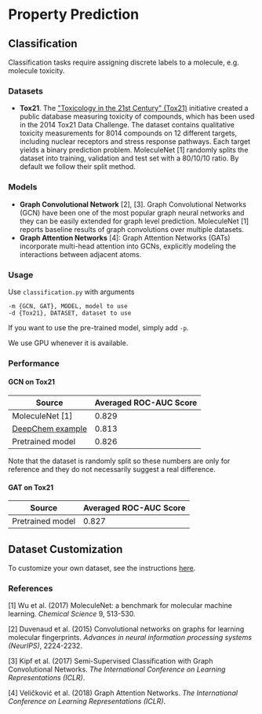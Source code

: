 # Property Prediction

## Classification

Classification tasks require assigning discrete labels to a molecule, e.g. molecule toxicity.

### Datasets
- **Tox21**. The ["Toxicology in the 21st Century" (Tox21)](https://tripod.nih.gov/tox21/challenge/) initiative created
a public database measuring toxicity of compounds, which has been used in the 2014 Tox21 Data Challenge. The dataset
contains qualitative toxicity measurements for 8014 compounds on 12 different targets, including nuclear receptors and
stress response pathways. Each target yields a binary prediction problem. MoleculeNet [1] randomly splits the dataset
into training, validation and test set with a 80/10/10 ratio. By default we follow their split method.

### Models
- **Graph Convolutional Network** [2], [3]. Graph Convolutional Networks (GCN) have been one of the most popular graph neural
networks and they can be easily extended for graph level prediction. MoleculeNet [1] reports baseline results of graph
convolutions over multiple datasets.
- **Graph Attention Networks** [4]: Graph Attention Networks (GATs) incorporate multi-head attention into GCNs,
explicitly modeling the interactions between adjacent atoms.

### Usage

Use `classification.py` with arguments
```
-m {GCN, GAT}, MODEL, model to use
-d {Tox21}, DATASET, dataset to use
```

If you want to use the pre-trained model, simply add `-p`.

We use GPU whenever it is available.

### Performance

#### GCN on Tox21

| Source           | Averaged ROC-AUC Score |
| ---------------- | ---------------------- |
| MoleculeNet [1]  | 0.829                  |
| [DeepChem example](https://github.com/deepchem/deepchem/blob/master/examples/tox21/tox21_tensorgraph_graph_conv.py) | 0.813                  |
| Pretrained model | 0.826                  |

Note that the dataset is randomly split so these numbers are only for reference and they do not necessarily suggest
a real difference.

#### GAT on Tox21

| Source           | Averaged ROC-AUC Score |
| ---------------- | ---------------------- |
| Pretrained model | 0.827                  |

## Dataset Customization

To customize your own dataset, see the instructions
[here](https://github.com/dmlc/dgl/tree/master/python/dgl/data/chem).

### References
[1] Wu et al. (2017) MoleculeNet: a benchmark for molecular machine learning. *Chemical Science* 9, 513-530.

[2] Duvenaud et al. (2015) Convolutional networks on graphs for learning molecular fingerprints. *Advances in neural 
information processing systems (NeurIPS)*, 2224-2232.

[3] Kipf et al. (2017) Semi-Supervised Classification with Graph Convolutional Networks.
*The International Conference on Learning Representations (ICLR)*.

[4] Veličković et al. (2018) Graph Attention Networks. 
*The International Conference on Learning Representations (ICLR)*. 
